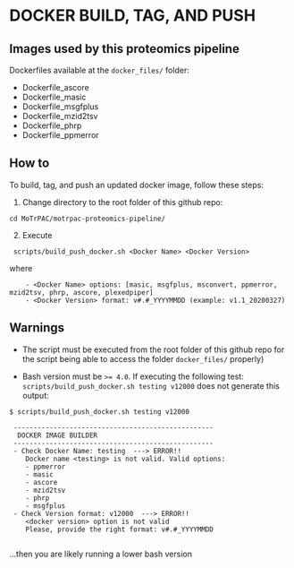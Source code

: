 # DOCKER BUILD, TAG, AND PUSH

## Images used by this proteomics pipeline

Dockerfiles available at the `docker_files/` folder:

- Dockerfile_ascore
- Dockerfile_masic
- Dockerfile_msgfplus
- Dockerfile_mzid2tsv
- Dockerfile_phrp
- Dockerfile_ppmerror

## How to

To build, tag, and push an updated docker image, follow these steps:

1. Change directory to the root folder of this github repo:

```
cd MoTrPAC/motrpac-proteomics-pipeline/
```

2. Execute

```
 scripts/build_push_docker.sh <Docker Name> <Docker Version>
```

where

```
	- <Docker Name> options: [masic, msgfplus, msconvert, ppmerror, mzid2tsv, phrp, ascore, plexedpiper]
	- <Docker Version> format: v#.#_YYYYMMDD (example: v1.1_20200327)
```

## Warnings

- The script must be executed from the root folder of this github repo for the script being able to access the folder `docker_files/` properly)

- Bash version must be `>= 4.0`. If executing the following test: `scripts/build_push_docker.sh testing v12000` does not generate this output:

```
$ scripts/build_push_docker.sh testing v12000

 --------------------------------------------------
  DOCKER IMAGE BUILDER
 --------------------------------------------------
 - Check Docker Name: testing  ---> ERROR!!
	Docker name <testing> is not valid. Valid options:
	- ppmerror
	- masic
	- ascore
	- mzid2tsv
	- phrp
	- msgfplus
 - Check Version format: v12000  ---> ERROR!!
	<docker version> option is not valid
	Please, provide the right format: v#.#_YYYYMMDD
    
```

...then you are likely running a lower bash version
